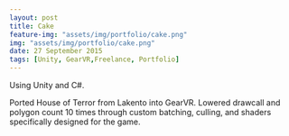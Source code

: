 ```yaml
---
layout: post
title: Cake
feature-img: "assets/img/portfolio/cake.png"
img: "assets/img/portfolio/cake.png"
date: 27 September 2015
tags: [Unity, GearVR,Freelance, Portfolio]
---
```


Using Unity and C#.

Ported House of Terror from Lakento into GearVR. Lowered drawcall and polygon count 10 times through custom batching, culling, and shaders specifically designed for the game. 